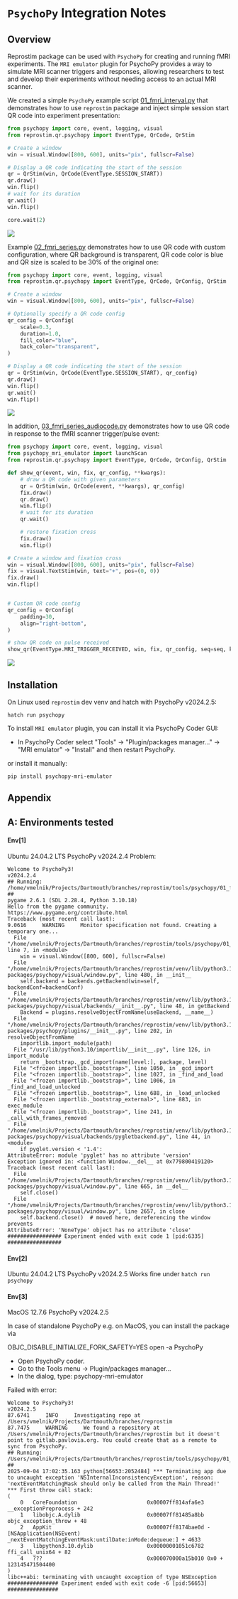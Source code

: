 # `PsychoPy` Integration Notes

## Overview

Reprostim package can be used with `PsychoPy` for creating and running fMRI experiments.
The `MRI emulator` plugin for PsychoPy provides a way to simulate MRI scanner triggers and
responses, allowing researchers to test and develop their experiments without needing access
to an actual MRI scanner.

We created a simple `PsychoPy` example script
[01_fmri_interval.py](https://raw.githubusercontent.com/ReproNim/reprostim/refs/heads/master/examples/psychopy/01_fmri_interval.py) that
demonstrates how to use `reprostim` package and inject simple session start QR code
into experiment presentation:

```python
from psychopy import core, event, logging, visual
from reprostim.qr.psychopy import EventType, QrCode, QrStim

# Create a window
win = visual.Window([800, 600], units="pix", fullscr=False)

# Display a QR code indicating the start of the session
qr = QrStim(win, QrCode(EventType.SESSION_START))
qr.draw()
win.flip()
# wait for its duration
qr.wait()
win.flip()

core.wait(2)
```


![](../_static/images/01_fmri_interval.png)

Example
[02_fmri_series.py](https://raw.githubusercontent.com/ReproNim/reprostim/refs/heads/master/examples/psychopy/02_fmri_series.py)
demonstrates how to use QR code with custom configuration,
where QR background is transparent, QR code color is blue and QR size is scaled to
be 30% of the original one:

```python
from psychopy import core, event, logging, visual
from reprostim.qr.psychopy import EventType, QrCode, QrConfig, QrStim

# Create a window
win = visual.Window([800, 600], units="pix", fullscr=False)

# Optionally specify a QR code config
qr_config = QrConfig(
    scale=0.3,
    duration=1.0,
    fill_color="blue",
    back_color="transparent",
)

# Display a QR code indicating the start of the session
qr = QrStim(win, QrCode(EventType.SESSION_START), qr_config)
qr.draw()
win.flip()
qr.wait()
win.flip()
```


![](../_static/images/02_fmri_series.png)

In addition,
[03_fmri_series_audiocode.py](https://raw.githubusercontent.com/ReproNim/reprostim/refs/heads/master/examples/psychopy/03_fmri_series_audiocode.py)
demonstrates how to use QR code
in response to the fMRI scanner trigger/pulse event:

```python
from psychopy import core, event, logging, visual
from psychopy_mri_emulator import launchScan
from reprostim.qr.psychopy import EventType, QrCode, QrConfig, QrStim

def show_qr(event, win, fix, qr_config, **kwargs):
    # draw a QR code with given parameters
    qr = QrStim(win, QrCode(event, **kwargs), qr_config)
    fix.draw()
    qr.draw()
    win.flip()
    # wait for its duration
    qr.wait()

    # restore fixation cross
    fix.draw()
    win.flip()

# Create a window and fixation cross
win = visual.Window([800, 600], units="pix", fullscr=False)
fix = visual.TextStim(win, text="+", pos=(0, 0))
fix.draw()
win.flip()


# Custom QR code config
qr_config = QrConfig(
    padding=30,
    align="right-bottom",
)

# show QR code on pulse received
show_qr(EventType.MRI_TRIGGER_RECEIVED, win, fix, qr_config, seq=seq, keys=keys)
```

![](../_static/images/03_fmri_event.png)

## Installation

On Linux used `reprostim` dev venv and hatch with PsychoPy v2024.2.5:

```shell
hatch run psychopy
```

To install `MRI emulator` plugin, you can install it via PsychoPy Coder GUI:

- In PsychoPy Coder select "Tools" -> "Plugin/packages manager..." -> "MRI emulator" -> "Install" and then restart PsychoPy.

or install it manually:

```shell
pip install psychopy-mri-emulator
```

## Appendix

## A: Environments tested


#### Env[1]
Ubuntu 24.04.2 LTS
PsychoPy v2024.2.4
Problem:
```
Welcome to PsychoPy3!
v2024.2.4
## Running: /home/vmelnik/Projects/Dartmouth/branches/reprostim/tools/psychopy/01_fmri_interval.py ##
pygame 2.6.1 (SDL 2.28.4, Python 3.10.18)
Hello from the pygame community. https://www.pygame.org/contribute.html
Traceback (most recent call last):
9.0616     WARNING     Monitor specification not found. Creating a temporary one...
  File "/home/vmelnik/Projects/Dartmouth/branches/reprostim/tools/psychopy/01_fmri_interval.py", line 7, in <module>
    win = visual.Window([800, 600], fullscr=False)
  File "/home/vmelnik/Projects/Dartmouth/branches/reprostim/venv/lib/python3.10/site-packages/psychopy/visual/window.py", line 480, in __init__
    self.backend = backends.getBackend(win=self, backendConf=backendConf)
  File "/home/vmelnik/Projects/Dartmouth/branches/reprostim/venv/lib/python3.10/site-packages/psychopy/visual/backends/__init__.py", line 48, in getBackend
    Backend = plugins.resolveObjectFromName(useBackend, __name__)
  File "/home/vmelnik/Projects/Dartmouth/branches/reprostim/venv/lib/python3.10/site-packages/psychopy/plugins/__init__.py", line 202, in resolveObjectFromName
    importlib.import_module(path)
  File "/usr/lib/python3.10/importlib/__init__.py", line 126, in import_module
    return _bootstrap._gcd_import(name[level:], package, level)
  File "<frozen importlib._bootstrap>", line 1050, in _gcd_import
  File "<frozen importlib._bootstrap>", line 1027, in _find_and_load
  File "<frozen importlib._bootstrap>", line 1006, in _find_and_load_unlocked
  File "<frozen importlib._bootstrap>", line 688, in _load_unlocked
  File "<frozen importlib._bootstrap_external>", line 883, in exec_module
  File "<frozen importlib._bootstrap>", line 241, in _call_with_frames_removed
  File "/home/vmelnik/Projects/Dartmouth/branches/reprostim/venv/lib/python3.10/site-packages/psychopy/visual/backends/pygletbackend.py", line 44, in <module>
    if pyglet.version < '1.4':
AttributeError: module 'pyglet' has no attribute 'version'
Exception ignored in: <function Window.__del__ at 0x779800419120>
Traceback (most recent call last):
  File "/home/vmelnik/Projects/Dartmouth/branches/reprostim/venv/lib/python3.10/site-packages/psychopy/visual/window.py", line 665, in __del__
    self.close()
  File "/home/vmelnik/Projects/Dartmouth/branches/reprostim/venv/lib/python3.10/site-packages/psychopy/visual/window.py", line 2657, in close
    self.backend.close()  # moved here, dereferencing the window prevents
AttributeError: 'NoneType' object has no attribute 'close'
################# Experiment ended with exit code 1 [pid:6335] #################
```

#### Env[2]

Ubuntu 24.04.2 LTS
PsychoPy v2024.2.5
Works fine under `hatch run psychopy`

#### Env[3]

MacOS 12.7.6
PsychoPy v2024.2.5

In case of standalone PsychoPy e.g. on MacOS, you can install the package via

 OBJC_DISABLE_INITIALIZE_FORK_SAFETY=YES open -a PsychoPy
 - Open PsychoPy coder.
 - Go to the Tools menu → Plugin/packages manager…
 - In the dialog, type: psychopy-mri-emulator


Failed with error:
```
Welcome to PsychoPy3!
v2024.2.5
87.6741     INFO     Investigating repo at /Users/vmelnik/Projects/Dartmouth/branches/reprostim
87.7475     WARNING     We found a repository at /Users/vmelnik/Projects/Dartmouth/branches/reprostim but it doesn't point to gitlab.pavlovia.org. You could create that as a remote to sync from PsychoPy.
## Running: /Users/vmelnik/Projects/Dartmouth/branches/reprostim/tools/psychopy/01_fmri_interval.py ##
2025-09-04 17:02:35.163 python[56653:2052484] *** Terminating app due to uncaught exception 'NSInternalInconsistencyException', reason: 'nextEventMatchingMask should only be called from the Main Thread!'
*** First throw call stack:
(
    0   CoreFoundation                      0x00007ff814afa6e3 __exceptionPreprocess + 242
    1   libobjc.A.dylib                     0x00007ff81485a8bb objc_exception_throw + 48
    2   AppKit                              0x00007ff8174bae0d -[NSApplication(NSEvent) _nextEventMatchingEventMask:untilDate:inMode:dequeue:] + 4633
    3   libpython3.10.dylib                 0x00000001051c6782 ffi_call_unix64 + 82
    4   ???                                 0x000070000a15b010 0x0 + 123145471504400
)
libc++abi: terminating with uncaught exception of type NSException
################ Experiment ended with exit code -6 [pid:56653] ################
```
